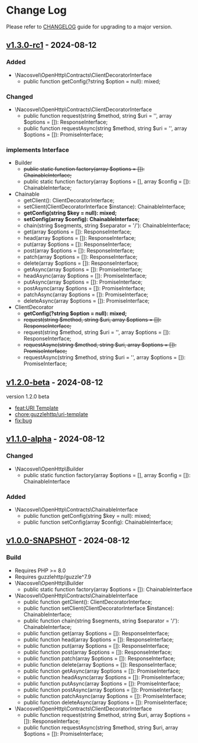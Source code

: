 # Change Log

Please refer to [CHANGELOG](CHANGELOG.md) guide for upgrading to a major version.

## [v1.3.0-rc1](../../compare/v1.2.0-beta...v1.3.0-rc1) - 2024-08-12

### Added

* \Nacosvel\OpenHttp\Contracts\ClientDecoratorInterface
    * public function getConfig(?string $option = null): mixed;

### Changed

* \Nacosvel\OpenHttp\Contracts\ClientDecoratorInterface
    * public function request(string $method, string $uri = '', array $options = []): ResponseInterface;
    * public function requestAsync(string $method, string $uri = '', array $options = []): PromiseInterface;

### implements Interface

* Builder
    * ~~public static function factory(array $options = []): ChainableInterface;~~
    * public static function factory(array $options = [], array $config = []): ChainableInterface;
* Chainable
    * getClient(): ClientDecoratorInterface;
    * setClient(ClientDecoratorInterface $instance): ChainableInterface;
    * __getConfig(string $key = null): mixed;__
    * __setConfig(array $config): ChainableInterface;__
    * chain(string $segments, string $separator = '/'): ChainableInterface;
    * get(array $options = []): ResponseInterface;
    * head(array $options = []): ResponseInterface;
    * put(array $options = []): ResponseInterface;
    * post(array $options = []): ResponseInterface;
    * patch(array $options = []): ResponseInterface;
    * delete(array $options = []): ResponseInterface;
    * getAsync(array $options = []): PromiseInterface;
    * headAsync(array $options = []): PromiseInterface;
    * putAsync(array $options = []): PromiseInterface;
    * postAsync(array $options = []): PromiseInterface;
    * patchAsync(array $options = []): PromiseInterface;
    * deleteAsync(array $options = []): PromiseInterface;
* ClientDecorator
    * __getConfig(?string $option = null): mixed;__
    * ~~request(string $method, string $uri, array $options = []): ResponseInterface;~~
    * request(string $method, string $uri = '', array $options = []): ResponseInterface;
    * ~~requestAsync(string $method, string $uri, array $options = []): PromiseInterface;~~
    * requestAsync(string $method, string $uri = '', array $options = []): PromiseInterface;

## [v1.2.0-beta](../../compare/v1.1.0-alpha...v1.2.0-beta) - 2024-08-12

version 1.2.0 beta

* [feat:URI Template](https://github.com/nacosvel/open-http/commit/2fa24c73fd247dd5fbd51effb4b2fa331e1035f0)
* [chore:guzzlehttp/uri-template](https://github.com/nacosvel/open-http/commit/9020b0aa0e128a4fc4b7114196cf96c15520966c)
* [fix:bug](https://github.com/nacosvel/open-http/commit/22f34d382dd9ccb9381a9d8c360631e0f9e6611c)

## [v1.1.0-alpha](../../compare/v1.0.0-SNAPSHOT...v1.1.0-alpha) - 2024-08-12

### Changed

* \Nacosvel\OpenHttp\Builder
    * public static function factory(array $options = [], array $config = []): ChainableInterface

### Added

* \Nacosvel\OpenHttp\Contracts\ChainableInterface
    * public function getConfig(string $key = null): mixed;
    * public function setConfig(array $config): ChainableInterface;

## [v1.0.0-SNAPSHOT](../../releases/tag/v1.0.0-SNAPSHOT) - 2024-08-12

### Build

* Requires PHP >= 8.0
* Requires guzzlehttp/guzzle^7.9
* \Nacosvel\OpenHttp\Builder
    * public static function factory(array $options = []): ChainableInterface
* \Nacosvel\OpenHttp\Contracts\ChainableInterface
    * public function getClient(): ClientDecoratorInterface;
    * public function setClient(ClientDecoratorInterface $instance): ChainableInterface;
    * public function chain(string $segments, string $separator = '/'): ChainableInterface;
    * public function get(array $options = []): ResponseInterface;
    * public function head(array $options = []): ResponseInterface;
    * public function put(array $options = []): ResponseInterface;
    * public function post(array $options = []): ResponseInterface;
    * public function patch(array $options = []): ResponseInterface;
    * public function delete(array $options = []): ResponseInterface;
    * public function getAsync(array $options = []): PromiseInterface;
    * public function headAsync(array $options = []): PromiseInterface;
    * public function putAsync(array $options = []): PromiseInterface;
    * public function postAsync(array $options = []): PromiseInterface;
    * public function patchAsync(array $options = []): PromiseInterface;
    * public function deleteAsync(array $options = []): PromiseInterface;
* \Nacosvel\OpenHttp\Contracts\ClientDecoratorInterface
    * public function request(string $method, string $uri, array $options = []): ResponseInterface;
    * public function requestAsync(string $method, string $uri, array $options = []): PromiseInterface;

